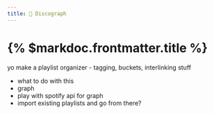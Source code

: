```yaml
---
title: 💽 Discograph
---
```


# {% $markdoc.frontmatter.title %}

yo make a playlist organizer - tagging, buckets, interlinking stuff

- what to do with this
- graph 
- play with spotify api for graph
- import existing playlists and go from there?


